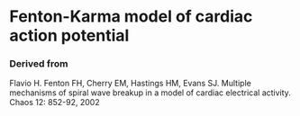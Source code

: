 # **Fenton-Karma model of cardiac action potential** 

### Derived from 
Flavio H. Fenton FH, Cherry EM, Hastings HM, Evans SJ. Multiple mechanisms of spiral wave breakup in a model of cardiac electrical activity. Chaos 12: 852-92, 2002
